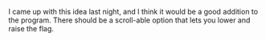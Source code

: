 I came up with this idea last night, and I think it would be a good addition to the program.
There should be a scroll-able option that lets you lower and raise the flag.
